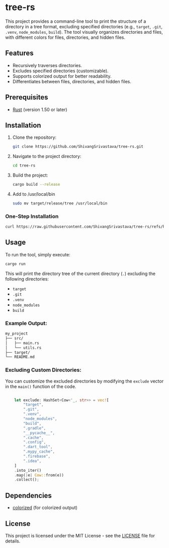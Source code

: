 # tree-rs

This project provides a command-line tool to print the structure of a directory in a tree format, excluding specified directories (e.g., `target`, `.git`, `.venv`, `node_modules`, `build`). The tool visually organizes directories and files, with different colors for files, directories, and hidden files. 

## Features

- Recursively traverses directories.
- Excludes specified directories (customizable).
- Supports colorized output for better readability.
- Differentiates between files, directories, and hidden files.

## Prerequisites

- [Rust](https://www.rust-lang.org/tools/install) (version 1.50 or later)

## Installation

1. Clone the repository:
   ```bash
   git clone https://github.com/ShivangSrivastava/tree-rs.git
   ```

2. Navigate to the project directory:
   ```bash
   cd tree-rs
   ```

3. Build the project:
   ```bash
   cargo build --release
   ```
4. Add to /usr/local/bin
    ```bash
    sudo mv target/release/tree /usr/local/bin
    ```
    
### One-Step Installation
   ```bash
   curl https://raw.githubusercontent.com/ShivangSrivastava/tree-rs/refs/heads/main/install.sh | sh
   ```
    
## Usage

To run the tool, simply execute:

```bash
cargo run
```

This will print the directory tree of the current directory (`.`) excluding the following directories:

- `target`
- `.git`
- `.venv`
- `node_modules`
- `build`

### Example Output:

```bash
my_project
├── src/
│   ├── main.rs
│   └── utils.rs
├── target/
└── README.md
```

### Excluding Custom Directories:

You can customize the excluded directories by modifying the `exclude` vector in the `main()` function of the code.

```rust

    let exclude: HashSet<Cow<'_, str>> = vec![
        "target",
        ".git",
        ".venv",
        "node_modules",
        "build",
        ".gradle",
        "__pycache__",
        ".cache",
        ".config",
        ".dart_tool",
        ".mypy_cache",
        ".firebase",
        ".idea",
    ]
    .into_iter()
    .map(|e| Cow::from(e))
    .collect();

```

## Dependencies

- [colorized](https://crates.io/crates/colorized) (for colorized output)

## License

This project is licensed under the MIT License - see the [LICENSE](LICENSE) file for details.

